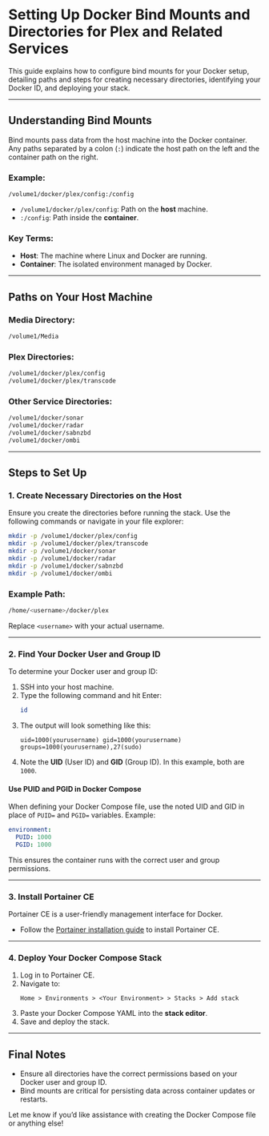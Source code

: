 # Setting Up Docker Bind Mounts and Directories for Plex and Related Services

This guide explains how to configure bind mounts for your Docker setup, detailing paths and steps for creating necessary directories, identifying your Docker ID, and deploying your stack.

---

## **Understanding Bind Mounts**

Bind mounts pass data from the host machine into the Docker container. Any paths separated by a colon (`:`) indicate the host path on the left and the container path on the right.

### Example:

```text
/volume1/docker/plex/config:/config
```

- `/volume1/docker/plex/config`: Path on the **host** machine.
- `:/config`: Path inside the **container**.

### **Key Terms**:
- **Host**: The machine where Linux and Docker are running.
- **Container**: The isolated environment managed by Docker.

---

## **Paths on Your Host Machine**

### Media Directory:
```bash
/volume1/Media
```

### Plex Directories:
```bash
/volume1/docker/plex/config
/volume1/docker/plex/transcode
```

### Other Service Directories:
```bash
/volume1/docker/sonar
/volume1/docker/radar
/volume1/docker/sabnzbd
/volume1/docker/ombi
```

---

## **Steps to Set Up**

### 1. Create Necessary Directories on the Host
Ensure you create the directories before running the stack. Use the following commands or navigate in your file explorer:

```bash
mkdir -p /volume1/docker/plex/config
mkdir -p /volume1/docker/plex/transcode
mkdir -p /volume1/docker/sonar
mkdir -p /volume1/docker/radar
mkdir -p /volume1/docker/sabnzbd
mkdir -p /volume1/docker/ombi
```

### Example Path:
```bash
/home/<username>/docker/plex
```

Replace `<username>` with your actual username.

---

### 2. Find Your Docker User and Group ID
To determine your Docker user and group ID:
1. SSH into your host machine.
2. Type the following command and hit Enter:
   ```bash
   id
   ```
3. The output will look something like this:
   ```
   uid=1000(yourusername) gid=1000(yourusername) groups=1000(yourusername),27(sudo)
   ```
4. Note the **UID** (User ID) and **GID** (Group ID). In this example, both are `1000`.

#### Use PUID and PGID in Docker Compose
When defining your Docker Compose file, use the noted UID and GID in place of `PUID=` and `PGID=` variables. Example:

```yaml
environment:
  PUID: 1000
  PGID: 1000
```
This ensures the container runs with the correct user and group permissions.

---

### 3. Install Portainer CE
Portainer CE is a user-friendly management interface for Docker.

- Follow the [Portainer installation guide](https://docs.portainer.io/start/install-ce/server/docker/linux) to install Portainer CE.

---

### 4. Deploy Your Docker Compose Stack
1. Log in to Portainer CE.
2. Navigate to:
   ```text
   Home > Environments > <Your Environment> > Stacks > Add stack
   ```
3. Paste your Docker Compose YAML into the **stack editor**.
4. Save and deploy the stack.

---

## **Final Notes**

- Ensure all directories have the correct permissions based on your Docker user and group ID.
- Bind mounts are critical for persisting data across container updates or restarts.

Let me know if you’d like assistance with creating the Docker Compose file or anything else!
